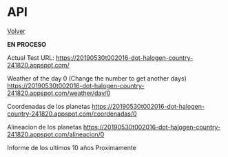 # API
[Volver](README.md)

**EN PROCESO**


Actual Test URL:
https://20190530t002016-dot-halogen-country-241820.appspot.com/

Weather of the day 0 (Change the number to get another days)
https://20190530t002016-dot-halogen-country-241820.appspot.com/weather/day/0

Coordenadas de los planetas
https://20190530t002016-dot-halogen-country-241820.appspot.com/coordenadas/0

Alineacion de los planetas
https://20190530t002016-dot-halogen-country-241820.appspot.com/alineacion/0

Informe de los ultimos 10 años 
Proximamente

